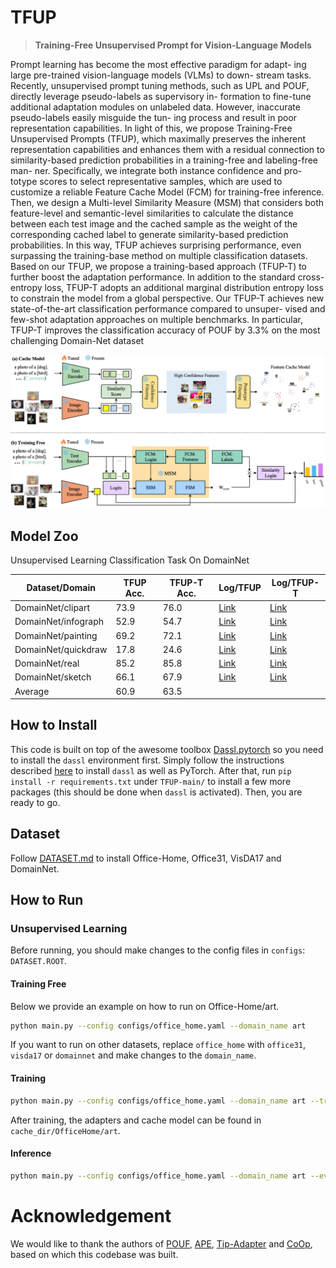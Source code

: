 # TFUP

> **Training-Free Unsupervised Prompt for Vision-Language Models**

Prompt learning has become the most effective paradigm for adapt-
ing large pre-trained vision-language models (VLMs) to down-
stream tasks. Recently, unsupervised prompt tuning methods, such
as UPL and POUF, directly leverage pseudo-labels as supervisory in-
formation to fine-tune additional adaptation modules on unlabeled
data. However, inaccurate pseudo-labels easily misguide the tun-
ing process and result in poor representation capabilities. In light
of this, we propose Training-Free Unsupervised Prompts (TFUP),
which maximally preserves the inherent representation capabilities
and enhances them with a residual connection to similarity-based
prediction probabilities in a training-free and labeling-free man-
ner. Specifically, we integrate both instance confidence and pro-
totype scores to select representative samples, which are used to
customize a reliable Feature Cache Model (FCM) for training-free
inference. Then, we design a Multi-level Similarity Measure (MSM)
that considers both feature-level and semantic-level similarities
to calculate the distance between each test image and the cached
sample as the weight of the corresponding cached label to generate
similarity-based prediction probabilities. In this way, TFUP achieves
surprising performance, even surpassing the training-base method
on multiple classification datasets. Based on our TFUP, we propose
a training-based approach (TFUP-T) to further boost the adaptation
performance. In addition to the standard cross-entropy loss, TFUP-T
adopts an additional marginal distribution entropy loss to constrain
the model from a global perspective. Our TFUP-T achieves new
state-of-the-art classification performance compared to unsuper-
vised and few-shot adaptation approaches on multiple benchmarks.
In particular, TFUP-T improves the classification accuracy of POUF
by 3.3% on the most challenging Domain-Net dataset

![intro](imgs/TFUP.png)



## Model Zoo

Unsupervised Learning Classification Task On DomainNet

| Dataset/Domain       | TFUP Acc. | TFUP-T Acc. | Log/TFUP                                      | Log/TFUP-T                                        |
|----------------------|-----------|-------------|-----------------------------------------------|---------------------------------------------------|
| DomainNet/clipart    | 73.9      | 76.0        | [Link](TFUP_logs/domainnet_clipart_log.txt)   | [Link](TFUP-T_logs/domainnet_clipart_log.txt)     |
| DomainNet/infograph  | 52.9      | 54.7        | [Link](TFUP_logs/domainnet_infograph_log.txt) | [Link](TFUP-T_logs/domainnet_infograph_log.txt)   |
| DomainNet/painting   | 69.2      | 72.1        | [Link](TFUP_logs/domainnet_painting_log.txt)  | [Link](TFUP-T_logs/domainnet_painting_log.txt)    |
| DomainNet/quickdraw  | 17.8      | 24.6        | [Link](TFUP_logs/domainnet_quickdraw_log.txt) | [Link](TFUP-T_logs/domainnet_quickdraw_log.txt)   |
| DomainNet/real       | 85.2      | 85.8        | [Link](TFUP_logs/domainnet_real_log.txt)      | [Link](TFUP-T_logs/domainnet_real_log.txt)        |
| DomainNet/sketch     | 66.1      | 67.9        | [Link](TFUP_logs/domainnet_sketch_log.txt)    | [Link](TFUP-T_logs/domainnet_sketch_log.txt)      |
| Average              | 60.9      | 63.5        |                                               |                                                   |



## How to Install

This code is built on top of the awesome toolbox [Dassl.pytorch](https://github.com/KaiyangZhou/Dassl.pytorch) so you need to install the `dassl` environment first. Simply follow the instructions described [here](https://github.com/KaiyangZhou/Dassl.pytorch#installation) to install `dassl` as well as PyTorch. After that, run `pip install -r requirements.txt` under `TFUP-main/` to install a few more packages (this should be done when `dassl` is activated). Then, you are ready to go.

## Dataset
Follow [DATASET.md](DATASETS.md) to install Office-Home, Office31, VisDA17 and DomainNet.

## How to Run

### Unsupervised Learning

Before running, you should make changes to the config files in `configs`: `DATASET.ROOT`.

#### Training Free

Below we provide an example on how to run on Office-Home/art.

```bash
python main.py --config configs/office_home.yaml --domain_name art
```

If you want to run on other datasets, replace `office_home` with `office31`, `visda17` or `domainnet` and make changes to the `domain_name`. 

#### Training

```bash
python main.py --config configs/office_home.yaml --domain_name art --training
```

After training, the adapters and cache model can be found in `cache_dir/OfficeHome/art`.

#### Inference

```bash
python main.py --config configs/office_home.yaml --domain_name art --eval-only
```


# Acknowledgement
We would like to thank the authors of [POUF]( https://github.com/korawat-tanwisuth/POUF), [APE]( https://github.com/yangyangyang127/APE), [Tip-Adapter](https://github.com/gaopengcuhk/Tip-Adapter) and [CoOp](https://github.com/KaiyangZhou/CoOp), based on which this codebase was built.

